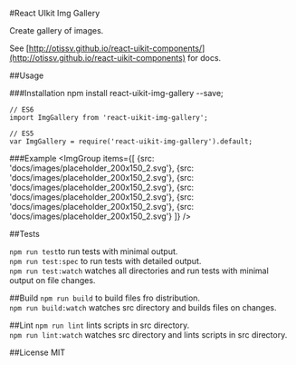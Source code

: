 #React UIkit Img Gallery

Create gallery of images.

See [http://otissv.github.io/react-uikit-components/](http://otissv.github.io/react-uikit-components) for docs.

##Usage

###Installation
    npm install react-uikit-img-gallery --save;

    // ES6
    import ImgGallery from 'react-uikit-img-gallery';

    // ES5
    var ImgGallery = require('react-uikit-img-gallery').default;


###Example
    <ImgGroup
      items={[
        {src: 'docs/images/placeholder_200x150_2.svg'},
        {src: 'docs/images/placeholder_200x150_2.svg'},
        {src: 'docs/images/placeholder_200x150_2.svg'},
        {src: 'docs/images/placeholder_200x150_2.svg'},
        {src: 'docs/images/placeholder_200x150_2.svg'},
        {src: 'docs/images/placeholder_200x150_2.svg'}
      ]}
    />



##Tests

`npm run test`to run tests with minimal output.  
`npm run test:spec` to run tests with detailed output.  
`npm run test:watch` watches all directories and run tests with minimal output on file changes.

##Build
`npm run build` to build files fro distribution.  
`npm run build:watch` watches src directory and builds files on changes.

##Lint
`npm run lint` lints scripts in src directory.  
`npm run lint:watch` watches src directory and lints scripts in src directory.

##License
MIT

